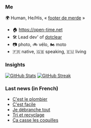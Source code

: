 ### Me

🌍 Human, He/His, « [footer de merde](https://open-time.net/post/2013/07/17/La-veritable-histoire-du-Footer-de-merde-) » 
* 🏠 https://open-time.net 
* 🛠️ Lead dev' of [dotclear](https://git.dotclear.org/dev/dotclear)
* 📷 photo, 🚲 vélo, 🏍️ moto 
* 🇫🇷 native, 🇬🇧 speaking, 🇪🇺 living

### Insights

[![GitHub Stats](https://github-readme-stats.vercel.app/api?username=franck-paul)](https://github.com/franck-paul)
[![GitHub Streak](https://github-readme-streak-stats.herokuapp.com?user=franck-paul)](https://git.io/streak-stats)

### Last news (in French)

<!-- BLOG-POST-LIST:START -->
- [C&#39;est le plombier](https://open-time.net/post/2023/03/29/C-est-le-plombier)
- [C&#39;est facile](https://open-time.net/post/2023/03/28/C-est-facile)
- [Je débranche tout](https://open-time.net/post/2023/03/27/Je-debranche-tout)
- [Tri et recyclage](https://open-time.net/post/2023/03/26/Tri-et-recyclage)
- [Ça casse les coquilles](https://open-time.net/post/2023/03/25/Ca-casse-les-coquilles)
<!-- BLOG-POST-LIST:END -->
